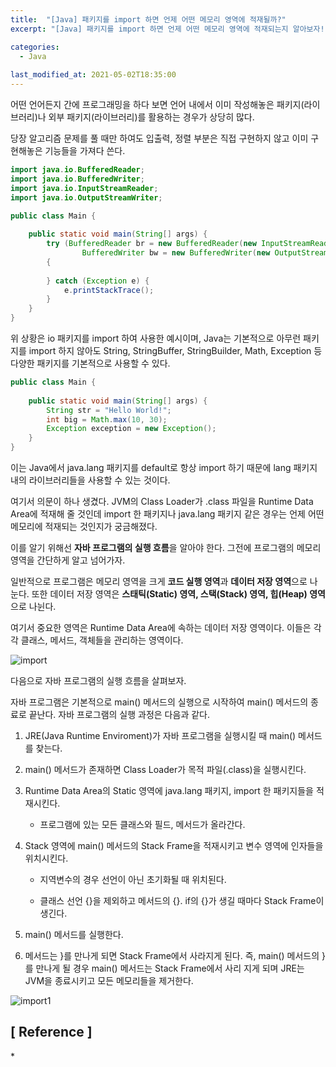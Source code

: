 ```yaml
---
title:  "[Java] 패키지를 import 하면 언제 어떤 메모리 영역에 적재될까?"
excerpt: "[Java] 패키지를 import 하면 언제 어떤 메모리 영역에 적재되는지 알아보자!"

categories:
  - Java
  
last_modified_at: 2021-05-02T18:35:00
---
```


어떤 언어든지 간에 프로그래밍을 하다 보면 언어 내에서 이미 작성해놓은 패키지(라이브러리)나 외부 패키지(라이브러리)를 활용하는 경우가 상당히 많다.  

당장 알고리즘 문제를 풀 때만 하여도 입출력, 정렬 부분은 직접 구현하지 않고 이미 구현해놓은 기능들을 가져다 쓴다.  

```java
import java.io.BufferedReader;
import java.io.BufferedWriter;
import java.io.InputStreamReader;
import java.io.OutputStreamWriter;

public class Main {
	
	public static void main(String[] args) {
		try (BufferedReader br = new BufferedReader(new InputStreamReader(System.in));
				BufferedWriter bw = new BufferedWriter(new OutputStreamWriter(System.out));) 
		{
			
		} catch (Exception e) {
			e.printStackTrace();
		}
	}
}
```


위 상황은 io 패키지를 import 하여 사용한 예시이며, Java는 기본적으로 아무런 패키지를 import 하지 않아도 String, StringBuffer, StringBuilder, Math, Exception 등 다양한 패키지를 기본적으로 사용할 수 있다.  

```java
public class Main {
	
	public static void main(String[] args) {
		String str = "Hello World!";
		int big = Math.max(10, 30);
		Exception exception = new Exception();
	}
}
```

이는 Java에서 java.lang 패키지를 default로 항상 import 하기 때문에 lang 패키지 내의 라이브러리들을 사용할 수 있는 것이다.  

여기서 의문이 하나 생겼다. JVM의 Class Loader가 .class 파일을 Runtime Data Area에 적재해 줄 것인데 import 한 패키지나 java.lang 패키지 같은 경우는 언제 어떤 메모리에 적재되는 것인지가 궁금해졌다.  



이를 알기 위해선 **자바 프로그램의 실행 흐름**을 알아야 한다. 그전에 프로그램의 메모리 영역을 간단하게 알고 넘어가자.  

일반적으로 프로그램은 메모리 영역을 크게 **코드 실행 영역**과 **데이터 저장 영역**으로 나눈다. 또한 데이터 저장 영역은 **스태틱(Static) 영역, 스택(Stack) 영역, 힙(Heap) 영역**으로 나뉜다.  

여기서 중요한 영역은 Runtime Data Area에 속하는 데이터 저장 영역이다. 이들은 각각 클래스, 메서드, 객체들을 관리하는 영역이다.  

![import](https://user-images.githubusercontent.com/53072057/116805017-5f5ae500-ab5e-11eb-88af-a1749b71c560.JPG)  


다음으로 자바 프로그램의 실행 흐름을 살펴보자.  

자바 프로그램은 기본적으로 main() 메서드의 실행으로 시작하여 main() 메서드의 종료로 끝난다. 자바 프로그램의 실행 과정은 다음과 같다.  

1. JRE(Java Runtime Enviroment)가 자바 프로그램을 실행시킬 때 main() 메서드를 찾는다.  

2. main() 메서드가 존재하면 Class Loader가 목적 파일(.class)을 실행시킨다.  

3. Runtime Data Area의 Static 영역에 java.lang 패키지, import 한 패키지들을 적재시킨다.  

      - 프로그램에 있는 모든 클래스와 필드, 메서드가 올라간다.

4. Stack 영역에 main() 메서드의 Stack Frame을 적재시키고 변수 영역에 인자들을 위치시킨다.  

      - 지역변수의 경우 선언이 아닌 초기화될 때 위치된다.  

      - 클래스 선언 {}을 제외하고 메서드의 {}. if의 {}가 생길 때마다 Stack Frame이 생긴다.  

5. main() 메서드를 실행한다.  

6. 메서드는 }를 만나게 되면 Stack Frame에서 사라지게 된다. 즉, main() 메서드의 }를 만나게 될 경우 main() 메서드는 Stack Frame에서 사리 지게 되며 JRE는 JVM을 종료시키고 모든 메모리들을 제거한다.  


![import1](https://user-images.githubusercontent.com/53072057/116805019-5ff37b80-ab5e-11eb-81a8-3fdf6b67f16f.JPG)  




<h2>[ Reference ]</h2>  
* <https://sehun-kim.github.io/sehun/JVM/>  
